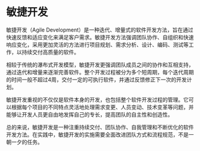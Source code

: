 # 敏捷开发
敏捷开发（Agile Development）是一种迭代、增量式的软件开发方法，旨在通过快速反馈和适应变化来满足客户需求。敏捷开发方法强调团队协作、自组织和快速响应变化，采用更加灵活的方法进行项目规划、需求分析、设计、编码、测试等工作，以持续交付高质量的软件。

相较于传统的瀑布式开发模型，敏捷开发更强调团队成员之间的协作和互相支持，通过迭代和增量来逐渐完善软件。整个开发过程被分为多个短周期，每个迭代周期的时间一般不超过4周，交付一定的可执行软件，并通过反馈修正下一次的开发计划。

敏捷开发重视的不仅仅是软件本身的开发，也包括整个软件开发过程的管理。它可以根据每个项目的不同特点灵活地处理需求变更、人员变动、技术变革等问题，并能够让开发人员更自由地发挥自己的专长，提高团队的自主性和创造性。

总的来说，敏捷开发是一种注重持续交付、团队协作、自我管理和不断优化的软件开发方法。在实践中，敏捷开发的实施需要全面改进团队方式和流程规范，不是一朝一夕的任务。